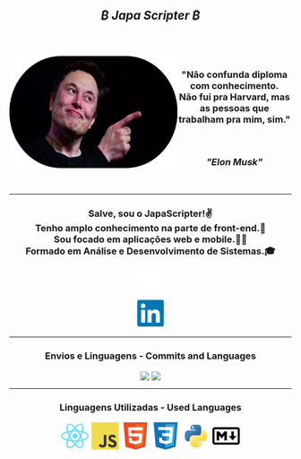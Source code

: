 <!--=====TITULO=====-->
<section>
  <h1 align="center"><b><i>₿ Japa Scripter ₿<br><br></i></b></h1>
</section>
<!--=====TITULO=====-->

<!--=====SUBTITULO=====-->
<section>
  <div>
    <br>
    <img align="left" height="200vw" width="300vw "src="https://github.com/JapaScripter/JapaScripter/blob/main/assets/images/elon_musk.png" />
    <h3 align="center">"Não confunda diploma com conhecimento.<br>Não fui pra Harvard, mas as pessoas que trabalham pra mim, sim."</h3>
    <br>
    <h3 align="center"><b><i>"Elon Musk"</b></i></h3>
  </div>
</section>
<br>
<!--=====SUBTITULO=====-->

<!--=====SOBRE MIM=====-->
<hr>
<section>
  <div align="center">
    <h3>Salve, sou o JapaScripter!&#x270C<br>Tenho amplo conhecimento na parte de front-end.&#x1F3AF<br>Sou focado em aplicações web e mobile.&#x1F468&#x200D&#x1F4BB<br>Formado em Análise e Desenvolvimento de Sistemas.&#x1F393</h3>
    <a href="https://www.linkedin.com/in/yuri-yoshi-869b48259/">
      <img alt="JS" width="50vw" height="50vw" src="https://github.com/JapaScripter/JapaScripter/blob/main/assets/gif/arrow_down.gif">
      <br>
      <img alt="JS" width="50vw" height="50vw" src="https://raw.githubusercontent.com/devicons/devicon/master/icons/linkedin/linkedin-original.svg">
    </a>
  </div>
</section>
<!--=====SOBRE MIM=====-->

<!--=====GITHUB STATUS=====-->
<hr>
<div align="center">
  <!--=====GITHUB PAINEL=====-->
  <h3><b>Envios e Linguagens - Commits and Languages</b></h3>
  <a>
    <img align="center" width="500vw" height="auto" src="https://github-readme-stats.vercel.app/api?username=JapaScripter&show_icons=true&theme=midnight-purple" />
    <img align="center" width="220vw" height="auto" src="https://github-readme-stats.vercel.app/api/top-langs/?username=JapaScripter&show_icons=true&theme=midnight-purple" />
  </a>
  <!--=====GITHUB PAINEL=====-->
</div>
<hr>
<div align="center">
  <!--=====LINGUAGENS + PROGRAMO=====-->
  <h3><b>Linguagens Utilizadas - Used Languages</b></h3>
  <img align="center" alt="JSX" height="50" width="50" src="https://raw.githubusercontent.com/devicons/devicon/master/icons/react/react-original.svg">
  <img align="center" alt="JS" height="50" width="50" src="https://raw.githubusercontent.com/devicons/devicon/master/icons/javascript/javascript-original.svg">
  <img align="center" alt="HTML" height="50" width="50" src="https://raw.githubusercontent.com/devicons/devicon/master/icons/html5/html5-original.svg">
  <img align="center" alt="CSS" height="50" width="50" src="https://raw.githubusercontent.com/devicons/devicon/master/icons/css3/css3-original.svg">
  <img align="center" alt="Python" height="50" width="50" src="https://raw.githubusercontent.com/devicons/devicon/master/icons/python/python-original.svg">
  <img align="center" alt="Markdown" height="50" width="50" src="https://raw.githubusercontent.com/devicons/devicon/master/icons/markdown/markdown-original.svg">
  <!--=====LINGUAGENS + PROGRAMO=====-->
</div>
<!--=====GITHUB STATUS=====-->
